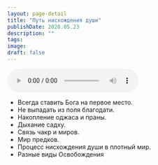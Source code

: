 ```yaml
---
layout: page-detail
title: "Путь нисхождения души"
publishDate: 2020.05.23
description: ""
tags:
image:
draft: false
---
```


<audio title="2020.05.23 - Путь нисхождения души.mp3" src="/upload/iblock/715/715bb3821ad1425b921a542f6e3e7b35.mp3" controls=""></audio>

* Всегда ставить Бога на первое место.
* Не выпадать из поля благодати.
* Накопление оджаса и праны.
* Дыхание садху.
* Связь чакр и миров.
* Мир предков.
* Процесс нисхождения души в плотный мир.
* Разные виды Освобождения

  

